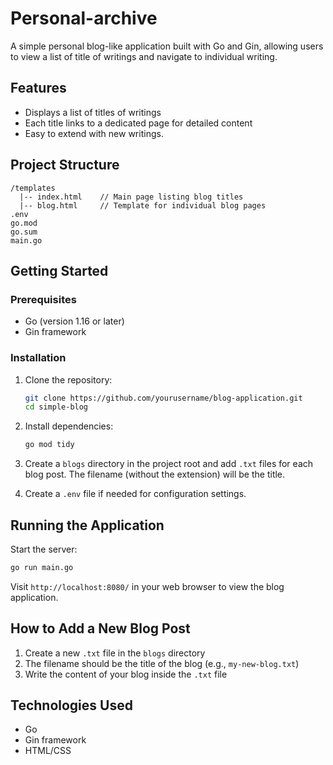 # Personal-archive

A simple personal blog-like application built with Go and Gin, allowing users to view a list of title of writings  and navigate to individual writing.

## Features

- Displays a list of titles of writings
- Each title links to a dedicated page for detailed content
- Easy to extend with new writings.

## Project Structure

```
/templates
  |-- index.html    // Main page listing blog titles
  |-- blog.html     // Template for individual blog pages
.env
go.mod
go.sum
main.go
```

## Getting Started

### Prerequisites

- Go (version 1.16 or later)
- Gin framework

### Installation

1. Clone the repository:
   ```bash
   git clone https://github.com/yourusername/blog-application.git
   cd simple-blog
   ```

2. Install dependencies:
   ```bash
   go mod tidy
   ```

3. Create a `blogs` directory in the project root and add `.txt` files for each blog post. The filename (without the extension) will be the title.

4. Create a `.env` file if needed for configuration settings.

## Running the Application

Start the server:
```bash
go run main.go
```

Visit `http://localhost:8080/` in your web browser to view the blog application.

## How to Add a New Blog Post

1. Create a new `.txt` file in the `blogs` directory
2. The filename should be the title of the blog (e.g., `my-new-blog.txt`)
3. Write the content of your blog inside the `.txt` file

## Technologies Used

* Go
* Gin framework
* HTML/CSS

